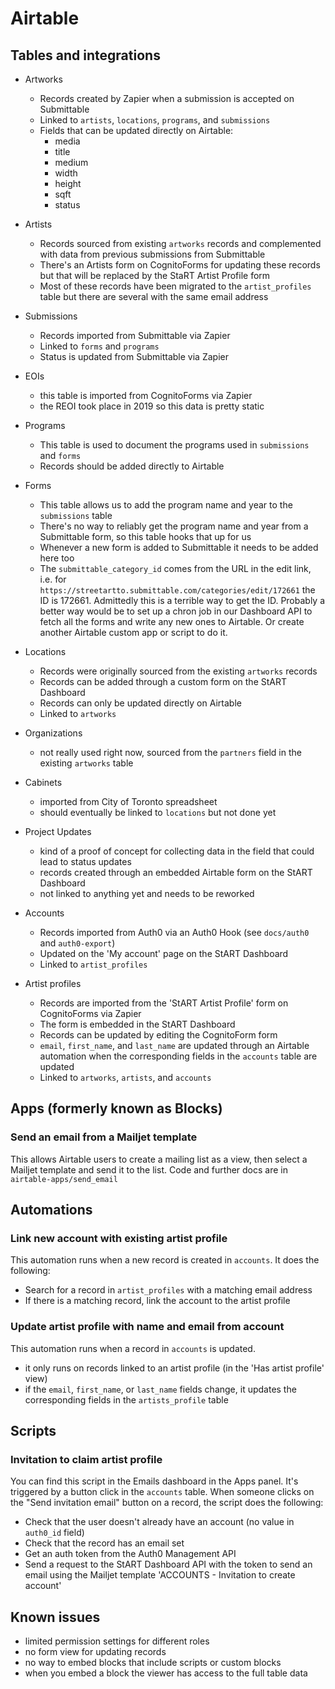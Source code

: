 # Airtable

## Tables and integrations

- Artworks
  - Records created by Zapier when a submission is accepted on Submittable
  - Linked to `artists`, `locations`, `programs`, and `submissions`
  - Fields that can be updated directly on Airtable:
    - media
    - title
    - medium
    - width
    - height
    - sqft
    - status

- Artists
  - Records sourced from existing `artworks` records and complemented with data from previous submissions from Submittable
  - There's an Artists form on CognitoForms for updating these records but that will be replaced by the StaRT Artist Profile form
  - Most of these records have been migrated to the `artist_profiles` table but there are several with the same email address

- Submissions
  - Records imported from Submittable via Zapier
  - Linked to `forms` and `programs`
  - Status is updated from Submittable via Zapier

- EOIs
  - this table is imported from CognitoForms via Zapier
  - the REOI took place in 2019 so this data is pretty static

- Programs
  - This table is used to document the programs used in `submissions` and `forms`
  - Records should be added directly to Airtable

- Forms
  - This table allows us to add the program name and year to the `submissions` table
  - There's no way to reliably get the program name and year from a Submittable form, so this table hooks that up for us
  - Whenever a new form is added to Submittable it needs to be added here too
  - The `submittable_category_id` comes from the URL in the edit link, i.e. for `https://streetartto.submittable.com/categories/edit/172661` the ID is 172661. Admittedly this is a terrible way to get the ID. Probably a better way would be to set up a chron job in our Dashboard API to fetch all the forms and write any new ones to Airtable. Or create another Airtable custom app or script to do it.

- Locations
  - Records were originally sourced from the existing `artworks` records
  - Records can be added through a custom form on the StART Dashboard
  - Records can only be updated directly on Airtable
  - Linked to `artworks`

- Organizations
  - not really used right now, sourced from the `partners` field in the existing `artworks` table

- Cabinets
  - imported from City of Toronto spreadsheet
  - should eventually be linked to `locations` but not done yet

- Project Updates
  - kind of a proof of concept for collecting data in the field that could lead to status updates
  - records created through an embedded Airtable form on the StART Dashboard
  - not linked to anything yet and needs to be reworked

- Accounts
  - Records imported from Auth0 via an Auth0 Hook (see `docs/auth0` and `auth0-export`)
  - Updated on the 'My account' page on the StART Dashboard
  - Linked to `artist_profiles`

- Artist profiles
  - Records are imported from the 'StART Artist Profile' form on CognitoForms via Zapier
  - The form is embedded in the StART Dashboard
  - Records can be updated by editing the CognitoForm form
  - `email`, `first_name`, and `last_name` are updated through an Airtable automation when the corresponding fields in the `accounts` table are updated
  - Linked to `artworks`, `artists`, and `accounts`


## Apps (formerly known as Blocks)

### Send an email from a Mailjet template
This allows Airtable users to create a mailing list as a view, then select a Mailjet template and send it to the list.
Code and further docs are in `airtable-apps/send_email`

## Automations

### Link new account with existing artist profile
This automation runs when a new record is created in `accounts`. It does the following:
- Search for a record in `artist_profiles` with a matching email address
- If there is a matching record, link the account to the artist profile

### Update artist profile with name and email from account
This automation runs when a record in `accounts` is updated.
- it only runs on records linked to an artist profile (in the 'Has artist profile' view)
- if the `email`, `first_name`, or `last_name` fields change, it updates the corresponding fields in the `artists_profile` table

## Scripts

### Invitation to claim artist profile
You can find this script in the Emails dashboard in the Apps panel. It's triggered by a button click in the `accounts` table. When someone clicks on the "Send invitation email" button on a record, the script does the following:
- Check that the user doesn't already have an account (no value in `auth0_id` field)
- Check that the record has an email set
- Get an auth token from the Auth0 Management API
- Send a request to the StART Dashboard API with the token to send an email using the Mailjet template 'ACCOUNTS - Invitation to create account'



## Known issues
- limited permission settings for different roles
- no form view for updating records
- no way to embed blocks that include scripts or custom blocks
- when you embed a block the viewer has access to the full table data



